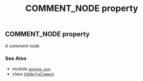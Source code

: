 ﻿---
title: COMMENT_NODE property
second_title: Aspose.SVG for Python via .NET API References
description: 
type: docs
weight: 470
url: /python-net/aspose.svg/svgdefselement/comment_node/
is_root: false
---

## COMMENT_NODE property


A comment node

### See Also
* module [`aspose.svg`](../../)
* class [`SVGDefsElement`](/svg/python-net/aspose.svg/svgdefselement)
